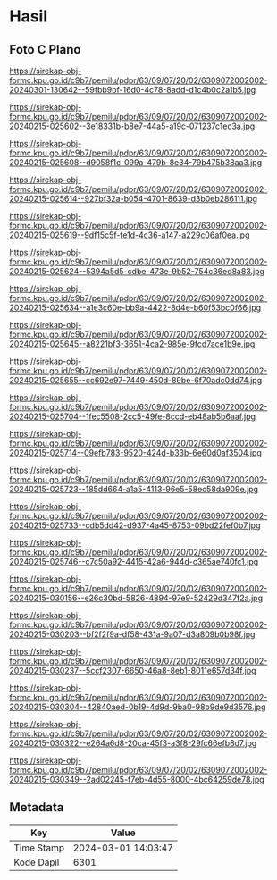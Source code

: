 # Hasil

## Foto C Plano

https://sirekap-obj-formc.kpu.go.id/c9b7/pemilu/pdpr/63/09/07/20/02/6309072002002-20240301-130642--59fbb9bf-16d0-4c78-8add-d1c4b0c2a1b5.jpg

https://sirekap-obj-formc.kpu.go.id/c9b7/pemilu/pdpr/63/09/07/20/02/6309072002002-20240215-025602--3e18331b-b8e7-44a5-a19c-071237c1ec3a.jpg

https://sirekap-obj-formc.kpu.go.id/c9b7/pemilu/pdpr/63/09/07/20/02/6309072002002-20240215-025608--d9058f1c-099a-479b-8e34-79b475b38aa3.jpg

https://sirekap-obj-formc.kpu.go.id/c9b7/pemilu/pdpr/63/09/07/20/02/6309072002002-20240215-025614--927bf32a-b054-4701-8639-d3b0eb286111.jpg

https://sirekap-obj-formc.kpu.go.id/c9b7/pemilu/pdpr/63/09/07/20/02/6309072002002-20240215-025619--9df15c5f-fe1d-4c36-a147-a229c06af0ea.jpg

https://sirekap-obj-formc.kpu.go.id/c9b7/pemilu/pdpr/63/09/07/20/02/6309072002002-20240215-025624--5394a5d5-cdbe-473e-9b52-754c36ed8a83.jpg

https://sirekap-obj-formc.kpu.go.id/c9b7/pemilu/pdpr/63/09/07/20/02/6309072002002-20240215-025634--a1e3c60e-bb9a-4422-8d4e-b60f53bc0f66.jpg

https://sirekap-obj-formc.kpu.go.id/c9b7/pemilu/pdpr/63/09/07/20/02/6309072002002-20240215-025645--a8221bf3-3651-4ca2-985e-9fcd7ace1b9e.jpg

https://sirekap-obj-formc.kpu.go.id/c9b7/pemilu/pdpr/63/09/07/20/02/6309072002002-20240215-025655--cc692e97-7449-450d-89be-6f70adc0dd74.jpg

https://sirekap-obj-formc.kpu.go.id/c9b7/pemilu/pdpr/63/09/07/20/02/6309072002002-20240215-025704--1fec5508-2cc5-49fe-8ccd-eb48ab5b6aaf.jpg

https://sirekap-obj-formc.kpu.go.id/c9b7/pemilu/pdpr/63/09/07/20/02/6309072002002-20240215-025714--09efb783-9520-424d-b33b-6e60d0af3504.jpg

https://sirekap-obj-formc.kpu.go.id/c9b7/pemilu/pdpr/63/09/07/20/02/6309072002002-20240215-025723--185dd664-a1a5-4113-96e5-58ec58da909e.jpg

https://sirekap-obj-formc.kpu.go.id/c9b7/pemilu/pdpr/63/09/07/20/02/6309072002002-20240215-025733--cdb5dd42-d937-4a45-8753-09bd22fef0b7.jpg

https://sirekap-obj-formc.kpu.go.id/c9b7/pemilu/pdpr/63/09/07/20/02/6309072002002-20240215-025746--c7c50a92-4415-42a6-944d-c365ae740fc1.jpg

https://sirekap-obj-formc.kpu.go.id/c9b7/pemilu/pdpr/63/09/07/20/02/6309072002002-20240215-030156--e26c30bd-5826-4894-97e9-52429d347f2a.jpg

https://sirekap-obj-formc.kpu.go.id/c9b7/pemilu/pdpr/63/09/07/20/02/6309072002002-20240215-030203--bf2f2f9a-df58-431a-9a07-d3a809b0b98f.jpg

https://sirekap-obj-formc.kpu.go.id/c9b7/pemilu/pdpr/63/09/07/20/02/6309072002002-20240215-030237--5ccf2307-6650-46a8-8eb1-8011e657d34f.jpg

https://sirekap-obj-formc.kpu.go.id/c9b7/pemilu/pdpr/63/09/07/20/02/6309072002002-20240215-030304--42840aed-0b19-4d9d-9ba0-98b9de9d3576.jpg

https://sirekap-obj-formc.kpu.go.id/c9b7/pemilu/pdpr/63/09/07/20/02/6309072002002-20240215-030322--e264a6d8-20ca-45f3-a3f8-29fc66efb8d7.jpg

https://sirekap-obj-formc.kpu.go.id/c9b7/pemilu/pdpr/63/09/07/20/02/6309072002002-20240215-030349--2ad02245-f7eb-4d55-8000-4bc64259de78.jpg


## Metadata

| Key        | Value               |
| ---------- | ------------------- |
| Time Stamp | 2024-03-01 14:03:47 |
| Kode Dapil | 6301                |



